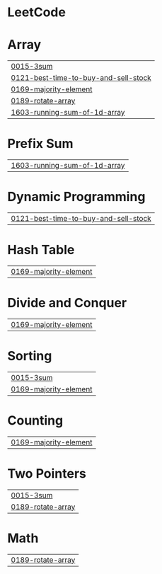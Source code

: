 # LeetCode


# Array
|  |
| ------- |
| [0015-3sum](https://github.com/Kaviya89/LeetCode/tree/master/0015-3sum) |
| [0121-best-time-to-buy-and-sell-stock](https://github.com/Kaviya89/LeetCode/tree/master/0121-best-time-to-buy-and-sell-stock) |
| [0169-majority-element](https://github.com/Kaviya89/LeetCode/tree/master/0169-majority-element) |
| [0189-rotate-array](https://github.com/Kaviya89/LeetCode/tree/master/0189-rotate-array) |
| [1603-running-sum-of-1d-array](https://github.com/Kaviya89/LeetCode/tree/master/1603-running-sum-of-1d-array) |
# Prefix Sum
|  |
| ------- |
| [1603-running-sum-of-1d-array](https://github.com/Kaviya89/LeetCode/tree/master/1603-running-sum-of-1d-array) |
# Dynamic Programming
|  |
| ------- |
| [0121-best-time-to-buy-and-sell-stock](https://github.com/Kaviya89/LeetCode/tree/master/0121-best-time-to-buy-and-sell-stock) |
# Hash Table
|  |
| ------- |
| [0169-majority-element](https://github.com/Kaviya89/LeetCode/tree/master/0169-majority-element) |
# Divide and Conquer
|  |
| ------- |
| [0169-majority-element](https://github.com/Kaviya89/LeetCode/tree/master/0169-majority-element) |
# Sorting
|  |
| ------- |
| [0015-3sum](https://github.com/Kaviya89/LeetCode/tree/master/0015-3sum) |
| [0169-majority-element](https://github.com/Kaviya89/LeetCode/tree/master/0169-majority-element) |
# Counting
|  |
| ------- |
| [0169-majority-element](https://github.com/Kaviya89/LeetCode/tree/master/0169-majority-element) |
# Two Pointers
|  |
| ------- |
| [0015-3sum](https://github.com/Kaviya89/LeetCode/tree/master/0015-3sum) |
| [0189-rotate-array](https://github.com/Kaviya89/LeetCode/tree/master/0189-rotate-array) |
# Math
|  |
| ------- |
| [0189-rotate-array](https://github.com/Kaviya89/LeetCode/tree/master/0189-rotate-array) |